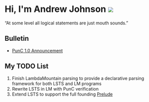 # Hi, I'm Andrew Johnson ![](https://komarev.com/ghpvc/?username=andrew-johnson-4)

“At some level all logical statements are just mouth sounds.”

## Bulletin

* [PunC 1.0 Announcement](https://medium.com/@andrew_johnson_4/project-milestone-punc-1-0-and-lm-specifications-61602ca551fb)

## My TODO List

1. Finish LambdaMountain parsing to provide a declarative parsing framework for both LSTS and LM programs
2. Rewrite LSTS in LM with PunC verification
3. Extend LSTS to support the full founding [Prelude](https://github.com/andrew-johnson-4/perplexity/blob/main/categorical_prelude.md)
